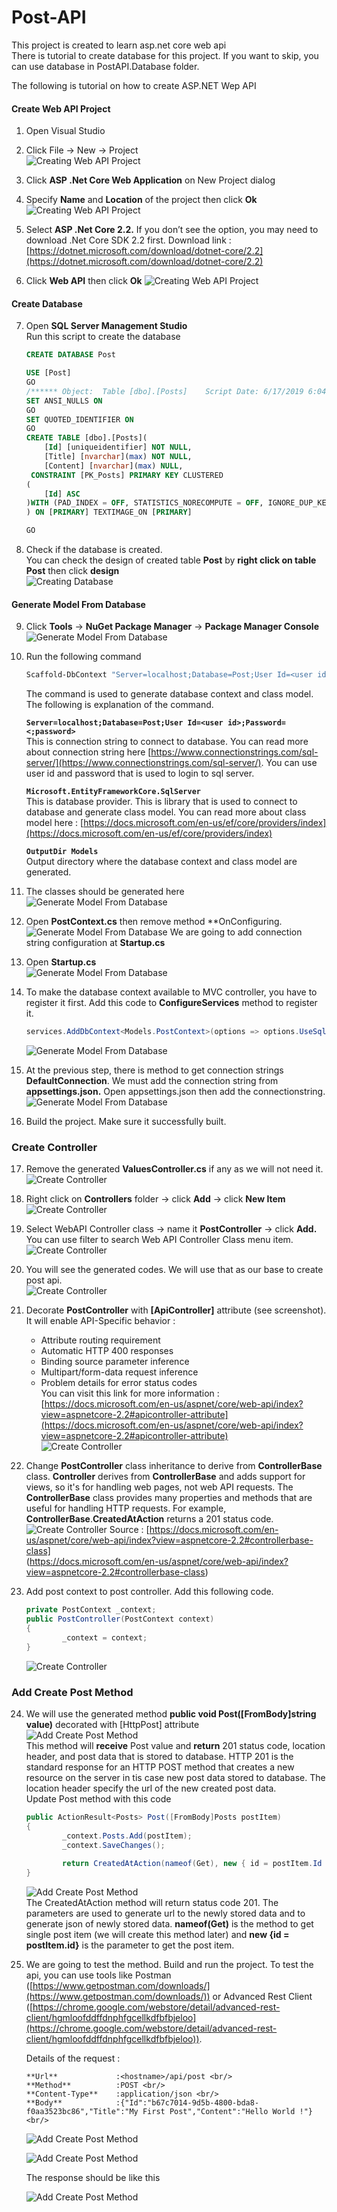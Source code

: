 # Post-API
This project is created to learn asp.net core web api <br />
There is tutorial to create database for this project. If you want to skip, you can use database in PostAPI.Database folder.

The following is tutorial on how to create ASP.NET Wep API
#### Create Web API Project
1.	Open Visual Studio
2.	Click File -> New -> Project <br/>
![Creating Web API Project](https://github.com/Pajri/Post-API/blob/master/Readme%20Assets/1%20Create%20Web%20API%20Project.png?raw=true)

3.	Click **ASP .Net Core Web Application** on New Project dialog
4.	Specify **Name** and **Location** of the project then click **Ok**
![Creating Web API Project](https://github.com/Pajri/Post-API/blob/master/Readme%20Assets/2%20Create%20Web%20API%20Project.png?raw=true)

5. Select **ASP .Net Core 2.2.** If you don’t see the option, you may need to download .Net Core SDK 2.2 first. Download link : [https://dotnet.microsoft.com/download/dotnet-core/2.2](https://dotnet.microsoft.com/download/dotnet-core/2.2)
6. Click **Web API** then click **Ok**
![Creating Web API Project](https://github.com/Pajri/Post-API/blob/master/Readme%20Assets/3%20Create%20Web%20API%20Project.png?raw=true)


#### Create Database
7. Open **SQL Server Management Studio** <br/>
Run this script to create the database <br/>
	```sql
	CREATE DATABASE Post
	
	USE [Post]
	GO
	/****** Object:  Table [dbo].[Posts]    Script Date: 6/17/2019 6:04:44 AM ******/
	SET ANSI_NULLS ON
	GO
	SET QUOTED_IDENTIFIER ON
	GO
	CREATE TABLE [dbo].[Posts](
		[Id] [uniqueidentifier] NOT NULL,
		[Title] [nvarchar](max) NOT NULL,
		[Content] [nvarchar](max) NULL,
	 CONSTRAINT [PK_Posts] PRIMARY KEY CLUSTERED 
	(
		[Id] ASC
	)WITH (PAD_INDEX = OFF, STATISTICS_NORECOMPUTE = OFF, IGNORE_DUP_KEY = OFF, ALLOW_ROW_LOCKS = ON, ALLOW_PAGE_LOCKS = ON) ON [PRIMARY]
	) ON [PRIMARY] TEXTIMAGE_ON [PRIMARY]
	
	GO
	```

8. Check if the database is created.  
You can check the design of created table **Post** by **right click on table Post** then click **design**  
![Creating Database](https://github.com/Pajri/Post-API/blob/master/Readme%20Assets/4%20Create%20Database.png?raw=true)

#### Generate Model From Database
9. Click **Tools** -> **NuGet Package Manager** -> **Package Manager Console**  
![Generate Model From Database](https://github.com/Pajri/Post-API/blob/master/Readme%20Assets/5%20Generate%20Model%20From%20Database.png?raw=true)

10. Run the following command
	``` powershell
	Scaffold-DbContext "Server=localhost;Database=Post;User Id=<user id>;Password=<password> " Microsoft.EntityFrameworkCore.SqlServer -OutputDir Models
	```
	The command is used to generate database context and class model. The following is explanation of the command.
	
	**`Server=localhost;Database=Post;User Id=<user id>;Password=<;password>`**<br/>
	This is connection string to connect to database. You can read more about connection string here [https://www.connectionstrings.com/sql-server/](https://www.connectionstrings.com/sql-server/). You can use user id and password that is used to login to sql server.
	
	**`Microsoft.EntityFrameworkCore.SqlServer`**<br/>
	This is database provider. This is library that is used to connect to database and generate class model. You can read more about class model here :  [https://docs.microsoft.com/en-us/ef/core/providers/index](https://docs.microsoft.com/en-us/ef/core/providers/index)
	
	**`OutputDir Models`**<br/>
	Output directory where the database context and class model are generated.

11. The classes should be generated here<br/>
![Generate Model From Database](https://github.com/Pajri/Post-API/blob/master/Readme%20Assets/6%20Generate%20Model%20From%20Database.png?raw=true)

12. Open **PostContext.cs** then remove method **OnConfiguring. 
![Generate Model From Database](https://github.com/Pajri/Post-API/blob/master/Readme%20Assets/7%20Generate%20Model%20From%20Database.png?raw=true)
We are going to add connection string configuration  at **Startup.cs**

13. Open **Startup.cs**<br/>
![Generate Model From Database](https://github.com/Pajri/Post-API/blob/master/Readme%20Assets/8%20Generate%20Model%20From%20Database.png?raw=true)

14. To make the database context available to MVC controller, you have to register it first. Add this code to **ConfigureServices** method to register it.
	```c#
	services.AddDbContext<Models.PostContext>(options => options.UseSqlServer(Configuration.GetConnectionString("DefaultConnection")));
	```
	![Generate Model From Database](https://github.com/Pajri/Post-API/blob/master/Readme%20Assets/9%20Generate%20Model%20From%20Database.png?raw=true)

15. At the previous step, there is method to get connection strings **DefaultConnection**. We must add the connection string from **appsettings.json.** Open appsettings.json then add the connectionstring.
![Generate Model From Database](https://github.com/Pajri/Post-API/blob/master/Readme%20Assets/10%20Generate%20Model%20From%20Database.png?raw=true)

16. Build the project. Make sure it successfully built.


### Create Controller
17. Remove the generated **ValuesController.cs** if any as we will not need it.<br/>
![Create Controller](https://github.com/Pajri/Post-API/blob/master/Readme%20Assets/12%20Create%20Controller.png?raw=true)

18. Right click on **Controllers** folder -> click **Add** -> click **New Item**   <br/>
![Create Controller](https://github.com/Pajri/Post-API/blob/master/Readme%20Assets/13%20Create%20Controller.png?raw=true)

19. Select WebAPI Controller class -> name it **PostController** -> click **Add.** You can use filter to search Web API Controller Class menu item.  <br/>
![Create Controller](https://github.com/Pajri/Post-API/blob/master/Readme%20Assets/14%20Create%20Controller.png?raw=true)

20. You will see the generated codes. We will use that as our base to create post api. <br/>
![Create Controller](https://github.com/Pajri/Post-API/blob/master/Readme%20Assets/15%20Create%20Controller.png?raw=true)

21. Decorate **PostController** with **[ApiController]** attribute (see screenshot). It will enable API-Specific behavior :  
	- Attribute routing requirement  
	- Automatic HTTP 400 responses  
	- Binding source parameter inference  
	- Multipart/form-data request inference  
	- Problem details for error status codes  
	You can visit this link for more information : [https://docs.microsoft.com/en-us/aspnet/core/web-api/index?view=aspnetcore-2.2#apicontroller-attribute](https://docs.microsoft.com/en-us/aspnet/core/web-api/index?view=aspnetcore-2.2#apicontroller-attribute) <br/>
![Create Controller](https://github.com/Pajri/Post-API/blob/master/Readme%20Assets/16%20Create%20Controller.png?raw=true)

22. Change **PostController** class inheritance to derive from **ControllerBase** class. **Controller** derives from **ControllerBase** and adds support for views, so it's for handling web pages, not web API requests. The **ControllerBase** class provides many properties and methods that are useful for handling HTTP requests. For example, **ControllerBase**.**CreatedAtAction** returns a 201 status code. <br/>
![Create Controller](https://github.com/Pajri/Post-API/blob/master/Readme%20Assets/17%20Create%20Controller.png?raw=true)
	Source : [https://docs.microsoft.com/en-us/aspnet/core/web-api/index?view=aspnetcore-2.2#controllerbase-class]<br/>
	(https://docs.microsoft.com/en-us/aspnet/core/web-api/index?view=aspnetcore-2.2#controllerbase-class)  
	
23. Add post context to post controller. Add this following code.
	```c#
	private PostContext _context;
	public PostController(PostContext context)
	{
	        _context = context;
	}
	```
	![Create Controller](https://github.com/Pajri/Post-API/blob/master/Readme%20Assets/17%20Create%20Controller.png?raw=true) <br/>
	

### Add Create Post Method

24. We will use the generated method  **public void Post([FromBody]string value)** decorated with [HttpPost] attribute <br/>
![Add Create Post Method](https://github.com/Pajri/Post-API/blob/master/Readme%20Assets/19%20Create%20Post%20Method.png?raw=true)<br/>
 This method will **receive** Post value and **return** 201 status code, location header, and post data that is stored to database. HTTP 201 is the standard response for an HTTP POST method that creates a new resource on the server in tis case new post data stored to database. The location header specify the url of the new created post data.  
Update Post method with this code  
	```c#
    public ActionResult<Posts> Post([FromBody]Posts postItem)
    {
            _context.Posts.Add(postItem);
            _context.SaveChanges();
            
            return CreatedAtAction(nameof(Get), new { id = postItem.Id }, postItem);
    }
	```
	![Add Create Post Method](https://github.com/Pajri/Post-API/blob/master/Readme%20Assets/20%20Create%20Post%20Method.png?raw=true)<br/>
	The CreatedAtAction method will return status code 201. The parameters are used to generate url to the newly stored data and to generate json of newly stored data. **nameof(Get)** is the method to get single post item (we will create this method later) and **new {id = postItem.id}** is the parameter to get the post item.  
	
25. We are going to test the method. Build and run the project.
To test the api, you can use tools like Postman ([https://www.getpostman.com/downloads/](https://www.getpostman.com/downloads/)) or Advanced Rest Client ([https://chrome.google.com/webstore/detail/advanced-rest-client/hgmloofddffdnphfgcellkdfbfbjeloo](https://chrome.google.com/webstore/detail/advanced-rest-client/hgmloofddffdnphfgcellkdfbfbjeloo)).

	Details of the request : <br/>
	```
	**Url**             :<hostname>/api/post <br/>
	**Method**          :POST <br/>
	**Content-Type**    :application/json <br/>
	**Body**            :{"Id":"b67c7014-9d5b-4800-bda8-f0aa3523bc86","Title":"My First Post","Content":"Hello World !"} <br/>
	```
	![Add Create Post Method](https://github.com/Pajri/Post-API/blob/master/Readme%20Assets/21%20Create%20Post%20Method.png?raw=true)
	
	![Add Create Post Method](https://github.com/Pajri/Post-API/blob/master/Readme%20Assets/22%20Create%20Post%20Method.png?raw=true)
	
	The response should be like this 
	
	![Add Create Post Method](https://github.com/Pajri/Post-API/blob/master/Readme%20Assets/23%20Create%20Post%20Method.png?raw=true)<br/>
